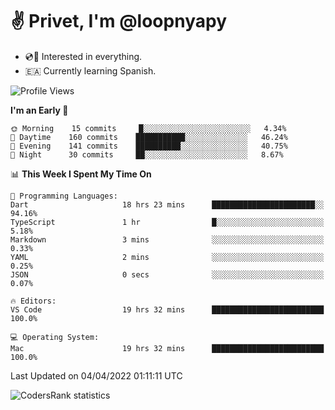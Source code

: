 # ✌️ Privet, I'm @loopnyapy

- 💿📀 Interested in everything.
- 🇪🇦 Currently learning Spanish.

<!--START_SECTION:waka-->
![Profile Views](http://img.shields.io/badge/Profile%20Views-8-blue)

**I'm an Early 🐤** 

```text
🌞 Morning    15 commits     █░░░░░░░░░░░░░░░░░░░░░░░░   4.34% 
🌆 Daytime    160 commits    ███████████░░░░░░░░░░░░░░   46.24% 
🌃 Evening    141 commits    ██████████░░░░░░░░░░░░░░░   40.75% 
🌙 Night      30 commits     ██░░░░░░░░░░░░░░░░░░░░░░░   8.67%

```


📊 **This Week I Spent My Time On** 

```text
💬 Programming Languages: 
Dart                     18 hrs 23 mins      ███████████████████████░░   94.16% 
TypeScript               1 hr                █░░░░░░░░░░░░░░░░░░░░░░░░   5.18% 
Markdown                 3 mins              ░░░░░░░░░░░░░░░░░░░░░░░░░   0.33% 
YAML                     2 mins              ░░░░░░░░░░░░░░░░░░░░░░░░░   0.25% 
JSON                     0 secs              ░░░░░░░░░░░░░░░░░░░░░░░░░   0.07%

🔥 Editors: 
VS Code                  19 hrs 32 mins      █████████████████████████   100.0%

💻 Operating System: 
Mac                      19 hrs 32 mins      █████████████████████████   100.0%

```


 Last Updated on 04/04/2022 01:11:11 UTC
<!--END_SECTION:waka-->

![CodersRank statistics](https://cr-ss-service.azurewebsites.net/api/ScreenShot?widget=summary&username=loopnyapy)
